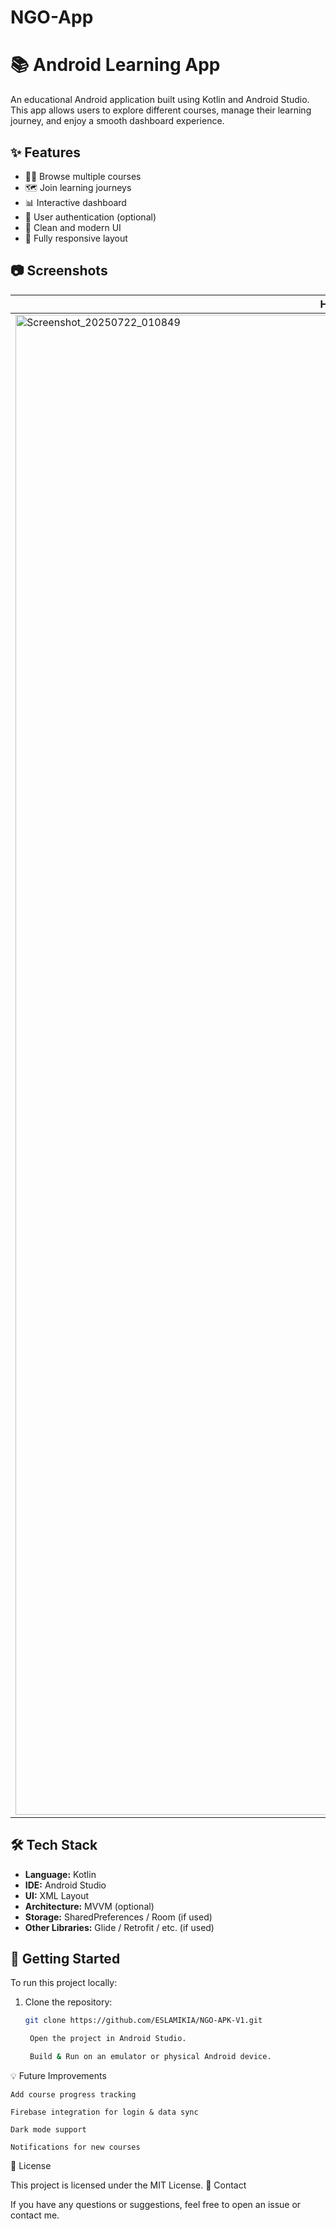 # NGO-App
# 📚 Android Learning App

An educational Android application built using Kotlin and Android Studio. This app allows users to explore different courses, manage their learning journey, and enjoy a smooth dashboard experience.

## ✨ Features

- 🧑‍🎓 Browse multiple courses
- 🗺️ Join learning journeys
- 📊 Interactive dashboard
- 🔐 User authentication (optional)
- 🎨 Clean and modern UI
- 📱 Fully responsive layout

## 📷 Screenshots

| Home Screen | Courses | Dashboard |
|-------------|---------|-----------|
| <img width="1080" height="2400" alt="Screenshot_20250722_010849" src="https://github.com/user-attachments/assets/d43776a4-4686-47bb-a057-e255b5d67b51" /> | <img width="1080" height="2400" alt="Screenshot_20250722_010842" src="https://github.com/user-attachments/assets/8ddd6130-54f1-487a-af69-75dddf7ed003" /> | <img width="1080" height="2400" alt="Screenshot_20250722_010827" src="https://github.com/user-attachments/assets/f99e5325-bd07-407d-9394-5571ae675624" /> |



## 🛠️ Tech Stack

- **Language:** Kotlin  
- **IDE:** Android Studio  
- **UI:** XML Layout  
- **Architecture:** MVVM (optional)  
- **Storage:** SharedPreferences / Room (if used)  
- **Other Libraries:** Glide / Retrofit / etc. (if used)

## 🚀 Getting Started

To run this project locally:

1. Clone the repository:
   ```bash
   git clone https://github.com/ESLAMIKIA/NGO-APK-V1.git

    Open the project in Android Studio.

    Build & Run on an emulator or physical Android device.

💡 Future Improvements

    Add course progress tracking

    Firebase integration for login & data sync

    Dark mode support

    Notifications for new courses

📄 License

This project is licensed under the MIT License.
🤝 Contact

If you have any questions or suggestions, feel free to open an issue or contact me.
